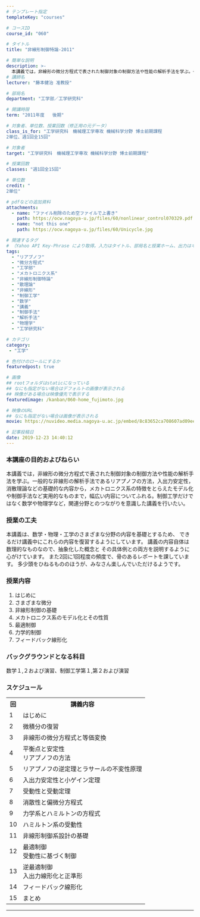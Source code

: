 ```yaml
---
# テンプレート指定
templateKey: "courses"

# コースID
course_id: "060"

# タイトル
title: "非線形制御特論-2011"

# 簡単な説明
description: >-
  本講義では，非線形の微分方程式で表された制御対象の制御方法や性能の解析手法を学ぶ。一般的な非線形の解析手法であるリアプノフの方法，入出力安定性，消散理論などの基礎的な内容から，メカトロニクス系の特徴をとらえたモデル化や制御手法など実用的なものまで，幅広い内容についてふれる。制御工学だけではなく数学や物理学など，関連分野とのつながりを意識した講義を行いたい。 ....
# 講師名
lecturer: "藤本健治 准教授"

# 部局名
department: "工学部／工学研究科"

# 開講時限
term: "2011年度	後期"

# 対象者、単位数、授業回数（修正用の元データ）
class_is_for: "工学研究科　機械理工学専攻 機械科学分野 博士前期課程
2単位、週1回全15回"

# 対象者
target: "工学研究科　機械理工学専攻 機械科学分野 博士前期課程"

# 授業回数
classes: "週1回全15回"

# 単位数
credit: "
2単位"

# pdfなどの追加資料
attachments:
  - name: "ファイル削除のため空ファイルで上書き" 
    path: https://ocw.nagoya-u.jp/files/60/nonlinear_control070329.pdf
  - name: "not this one" 
    path: https://ocw.nagoya-u.jp/files/60/Unicycle.jpg

# 関連するタグ
# （Yahoo API Key-Phrase により取得。入力はタイトル、部局名と授業ホーム、出力はキーフレーズ（tags））
tags:
  - "リアプノフ"
  - "微分方程式"
  - "工学部"
  - "メカトロニクス系"
  - "非線形制御特論"
  - "散理論"
  - "非線形"
  - "制御工学"
  - "数学"
  - "講義"
  - "制御手法"
  - "解析手法"
  - "物理学"
  - "工学研究科"

# カテゴリ
category:
 - "工学"

# 色付けのロールにするか
featuredpost: true

# 画像
## rootフォルダはstaticになっている
## なにも指定がない場合はデフォルトの画像が表示される
## 映像がある場合は映像優先で表示する
featuredimage: /kanban/060-home_fujimoto.jpg

# 映像のURL
## なにも指定がない場合は画像が表示される
movie: https://nuvideo.media.nagoya-u.ac.jp/embed/8c83652ca708607ad09eeddcd6b6cf0f19052905

# 記事投稿日
date: 2019-12-23 14:40:12
---
```


### 本講座の目的およびねらい

本講義では，非線形の微分方程式で表された制御対象の制御方法や性能の解析手法を学ぶ。一般的な非線形の解析手法であるリアプノフの方法，入出力安定性，消散理論などの基礎的な内容から，メカトロニクス系の特徴をとらえたモデル化や制御手法など実用的なものまで，幅広い内容についてふれる。制御工学だけではなく数学や物理学など，関連分野とのつながりを意識した講義を行いたい。


### 授業の工夫

本講義は、数学・物理・工学のさまざまな分野の内容を基礎とするため、 できるだけ講義中にこれらの内容を復習するようにしています。 講義の内容自体は数理的なものなので、抽象化した概念と その具体例との両方を説明するように心がけています。 また2回に1回程度の頻度で、骨のあるレポートを課しています。 多少頭をひねるもののほうが、みなさん楽しんでいただけるようです。







### 授業内容

1. はじめに
2. さまざまな微分
3. 非線形制御の基礎
4. メカトロニクス系のモデル化とその性質
5. 最適制御
6. 力学的制御
7. フィードバック線形化

### バックグラウンドとなる科目

数学１,２および演習、制御工学第１,第２および演習


<h3>スケジュール</h3>
<table class="basic" width="455">
<tr>
<th width="20" class="center">回</th>
<th class="center">講義内容</th>
</tr>

<tr>
<td class="center">1</td>
<td>
はじめに
</td>
</tr>

<tr>
<td class="center">2</td>
<td>
微積分の復習
</td>
</tr>

<tr>
<td class="center">3</td>
<td>
非線形の微分方程式と等価変換
</td>
</tr>

<tr>
<td class="center">4</td>
<td>
平衡点と安定性<br>
リアプノフの方法
</td>
</tr>

<tr>
<td class="center">5</td>
<td>
リアプノフの逆定理とラサールの不変性原理
</td>
</tr>

<tr>
<td class="center">6</td>
<td>
入出力安定性と小ゲイン定理
</td>
</tr>

<tr>
<td class="center">7</td>
<td>
受動性と受動定理
</td>
</tr>

<tr>
<td class="center">8</td>
<td>
消散性と偏微分方程式
</td>
</tr>

<tr>
<td class="center">9</td>
<td>
力学系とハミルトンの方程式
</td>
</tr>

<tr>
<td class="center">10</td>
<td>
ハミルトン系の受動性
</td>
</tr>

<tr>
<td class="center">11</td>
<td>
非線形制御系設計の基礎
</td>
</tr>

<tr>
<td class="center">12</td>
<td>
最適制御<br>
受動性に基づく制御
</td>
</tr>

<tr>
<td class="center">13</td>
<td>
逆最適制御<br>
入出力線形化と正準形
</td>
</tr>

<tr>
<td class="center">14</td>
<td>
フィードバック線形化
</td>
</tr>

<tr>
<td class="center">15</td>
<td>
まとめ
</td>
</tr>
</table>














-----